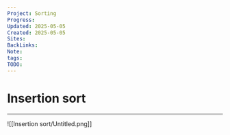 ```yaml
---
Project: Sorting
Progress: 
Updated: 2025-05-05
Created: 2025-05-05
Sites: 
BackLinks: 
Note: 
tags: 
TODO: 
---
```

# Insertion sort
---


![[Insertion sort/Untitled.png]]